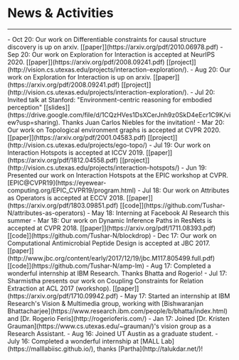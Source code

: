 # News & Activities
---

<div class="container"> <div class="events" markdown="1" >
- Oct 20: Our work on Differentiable constraints for causal structure discovery is up on arxiv. [[paper]](https://arxiv.org/pdf/2010.06978.pdf)
- Sep 20: Our work on Exploration for Interaction is accepted at NeurIPS 2020. [[paper]](https://arxiv.org/pdf/2008.09241.pdf) [[project]](http://vision.cs.utexas.edu/projects/interaction-exploration/).
- Aug 20: Our work on Exploration for Interaction is up on arxiv. [[paper]](https://arxiv.org/pdf/2008.09241.pdf) [[project]](http://vision.cs.utexas.edu/projects/interaction-exploration/). 
- Jul 20: Invited talk at Stanford: "Environment-centric reasoning for embodied perception" [[slides]](https://drive.google.com/file/d/1CQzHVes1DsXCerJnh9z0SkD4eEcr1C9K/view?usp=sharing). Thanks Juan Carlos Niebles for the invitation!
- Mar 20: Our work on Topological environment graphs is accepted at CVPR 2020. [[paper]](https://arxiv.org/pdf/2001.04583.pdf) [[project]](http://vision.cs.utexas.edu/projects/ego-topo/)	
- Jul 19: Our work on Interaction Hotspots is accepted at ICCV 2019. [[paper]](https://arxiv.org/pdf/1812.04558.pdf) [[project]](http://vision.cs.utexas.edu/projects/interaction-hotspots/)
- Jun 19: Presented our work on Interaction Hotspots at the EPIC workshop at CVPR. [EPIC@CVPR19](https://eyewear-computing.org/EPIC_CVPR19/program.html)
- Jul 18: Our work on Attributes as Operators is accepted at ECCV 2018. [[paper]](https://arxiv.org/pdf/1803.09851.pdf) [[code]](https://github.com/Tushar-N/attributes-as-operators)
- May 18: Interning at Facebook AI Research this summer
- Mar 18: Our work on Dynamic Inference Paths in ResNets is accepted at CVPR 2018. [[paper]](https://arxiv.org/pdf/1711.08393.pdf) [[code]](https://github.com/Tushar-N/blockdrop)
- Dec 17: Our work on Computational Antimicrobial Peptide Design is accepted at JBC 2017. [[paper]](http://www.jbc.org/content/early/2017/12/19/jbc.M117.805499.full.pdf) [[code]](https://github.com/Tushar-N/amp-lm)
- Aug 17: Completed a wonderful internship at IBM Research. Thanks Bhatta and Rogerio!
- Jul 17: Sharmistha presents our work on Coupling Constraints for Relation Extraction at ACL 2017 (workshop). [[paper]](https://arxiv.org/pdf/1710.09942.pdf)
- May 17: Started an internship at IBM Research's Vision & Multimedia group, working with [Bishwaranjan Bhattacharjee](https://www.research.ibm.com/people/b/bhatta/index.html) and [Dr. Rogerio Feris](http://rogerioferis.com/)
- Jan 17: Joined [Dr. Kristen Grauman](https://www.cs.utexas.edu/~grauman/)'s vision group as a Research Assistant.
- Aug 16: Joined UT Austin as a graduate student.
- July 16: Completed a wonderful internship at [MALL Lab](https://malllabiisc.github.io/), thanks [Partha](http://talukdar.net/)!
</div></div>